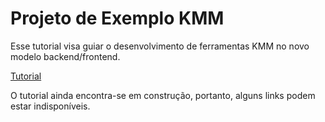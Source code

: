 # Projeto de Exemplo KMM

Esse tutorial visa guiar o desenvolvimento de ferramentas KMM no novo modelo backend/frontend.

[Tutorial](TUTORIAL.md) 

O tutorial ainda encontra-se em construção, portanto, alguns links podem estar indisponíveis.
